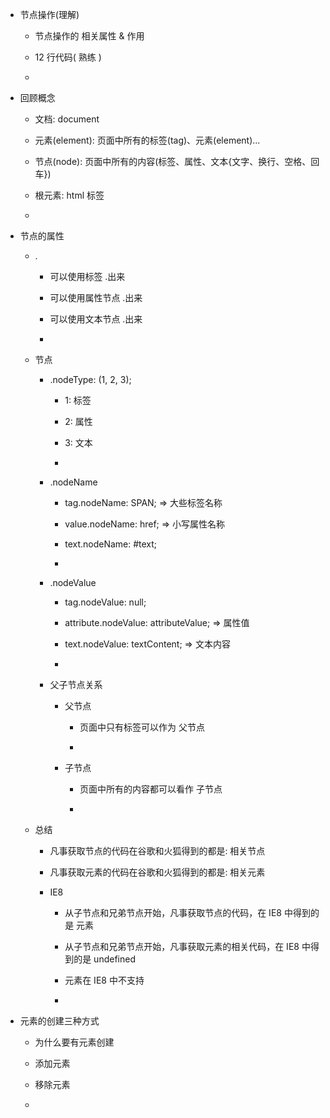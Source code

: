 * 节点操作(理解)

    * 节点操作的 相关属性 & 作用
    
    * 12 行代码( 熟练 )
    
    * 

* 回顾概念

    * 文档: document
    
    * 元素(element): 页面中所有的标签(tag)、元素(element)...
    
    * 节点(node): 页面中所有的内容(标签、属性、文本{文字、换行、空格、回车})
    
    * 根元素: html 标签
    
    * 
    
* 节点的属性

    * .

        * 可以使用标签 .出来
        
        * 可以使用属性节点 .出来
        
        * 可以使用文本节点 .出来
        
        * 

    * 节点
    
        * .nodeType: (1, 2, 3);
        
            * 1: 标签
            
            * 2: 属性
            
            * 3: 文本
            
            * 
        
        * .nodeName
        
            * tag.nodeName: SPAN; => 大些标签名称
            
            * value.nodeName: href; => 小写属性名称
            
            * text.nodeName: #text;
            
            * 
            
        * .nodeValue
        
            * tag.nodeValue: null;
            
            * attribute.nodeValue: attributeValue; => 属性值
            
            * text.nodeValue: textContent; => 文本内容
            
            * 
            
        * 父子节点关系
        
            * 父节点
                
                * 页面中只有标签可以作为 父节点
                
                * 
            
            * 子节点
            
                * 页面中所有的内容都可以看作 子节点
                
                * 
    * 总结
    
        * 凡事获取节点的代码在谷歌和火狐得到的都是: 相关节点
        
        * 凡事获取元素的代码在谷歌和火狐得到的都是: 相关元素
       
        * IE8
        
            * 从子节点和兄弟节点开始，凡事获取节点的代码，在 IE8 中得到的是 元素
            
            * 从子节点和兄弟节点开始，凡事获取元素的相关代码，在 IE8 中得到的是 undefined
            
            * 元素在 IE8 中不支持
            
            * 
    
* 元素的创建三种方式

    * 为什么要有元素创建
    
    * 添加元素
    
    * 移除元素

    * 
    
    
    
    
    
    
    
    
    
